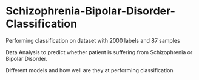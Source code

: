 # Schizophrenia-Bipolar-Disorder-Classification
Performing classification on dataset with 2000 labels and 87 samples

Data Analysis to predict whether patient is suffering from Schizophrenia or Bipolar Disorder.

Different models and how well are they at performing classification
